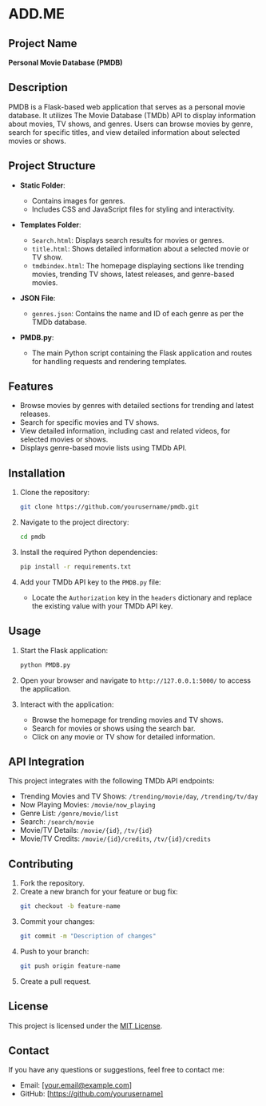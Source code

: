 # ADD.ME

## Project Name
**Personal Movie Database (PMDB)**

## Description
PMDB is a Flask-based web application that serves as a personal movie database. It utilizes The Movie Database (TMDb) API to display information about movies, TV shows, and genres. Users can browse movies by genre, search for specific titles, and view detailed information about selected movies or shows.

## Project Structure

- **Static Folder**:
  - Contains images for genres.
  - Includes CSS and JavaScript files for styling and interactivity.

- **Templates Folder**:
  - `Search.html`: Displays search results for movies or genres.
  - `title.html`: Shows detailed information about a selected movie or TV show.
  - `tmdbindex.html`: The homepage displaying sections like trending movies, trending TV shows, latest releases, and genre-based movies.

- **JSON File**:
  - `genres.json`: Contains the name and ID of each genre as per the TMDb database.

- **PMDB.py**:
  - The main Python script containing the Flask application and routes for handling requests and rendering templates.

## Features
- Browse movies by genres with detailed sections for trending and latest releases.
- Search for specific movies and TV shows.
- View detailed information, including cast and related videos, for selected movies or shows.
- Displays genre-based movie lists using TMDb API.

## Installation
1. Clone the repository:
   ```bash
   git clone https://github.com/yourusername/pmdb.git
   ```
2. Navigate to the project directory:
   ```bash
   cd pmdb
   ```
3. Install the required Python dependencies:
   ```bash
   pip install -r requirements.txt
   ```

4. Add your TMDb API key to the `PMDB.py` file:
   - Locate the `Authorization` key in the `headers` dictionary and replace the existing value with your TMDb API key.

## Usage
1. Start the Flask application:
   ```bash
   python PMDB.py
   ```
2. Open your browser and navigate to `http://127.0.0.1:5000/` to access the application.

3. Interact with the application:
   - Browse the homepage for trending movies and TV shows.
   - Search for movies or shows using the search bar.
   - Click on any movie or TV show for detailed information.

## API Integration
This project integrates with the following TMDb API endpoints:
- Trending Movies and TV Shows: `/trending/movie/day`, `/trending/tv/day`
- Now Playing Movies: `/movie/now_playing`
- Genre List: `/genre/movie/list`
- Search: `/search/movie`
- Movie/TV Details: `/movie/{id}`, `/tv/{id}`
- Movie/TV Credits: `/movie/{id}/credits`, `/tv/{id}/credits`

## Contributing
1. Fork the repository.
2. Create a new branch for your feature or bug fix:
   ```bash
   git checkout -b feature-name
   ```
3. Commit your changes:
   ```bash
   git commit -m "Description of changes"
   ```
4. Push to your branch:
   ```bash
   git push origin feature-name
   ```
5. Create a pull request.

## License
This project is licensed under the [MIT License](LICENSE).

## Contact
If you have any questions or suggestions, feel free to contact me:

- Email: [your.email@example.com]
- GitHub: [https://github.com/yourusername]
